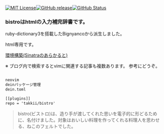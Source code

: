 [![MIT License](http://img.shields.io/badge/license-MIT-blue.svg?style=flat)](LICENSE)[![GitHub release](https://img.shields.io/github/release/takkii/bistro.svg?style=flat)](GitHub)[![GitHub Status](https://img.shields.io/github/last-commit/takkii/bistro.svg?style=flat)](GitHub)

### bistroはhtmlの入力補完辞書です。

ruby-dictionary3を搭載したBignyancoから派生しました。

html専用です。

[環境構築(Sinatraのあらかると)](http://takkii.hatenablog.com/entry/2018/08/01/152116)

※ ブログ内で検索するとvimに関連する記事も複数あります。
参考にどうぞ。

```txt

neovim
deinパッケージ管理
dein.toml

[[plugins]]
repo = 'takkii/bistro'

```

>bistro(ビストロ)は、造り手が渡してくれた思いを電子的に形どるために、名付けました。対象はおいしい料理を作ってくれる料理人を思わせる、ねこのフェルトでした。